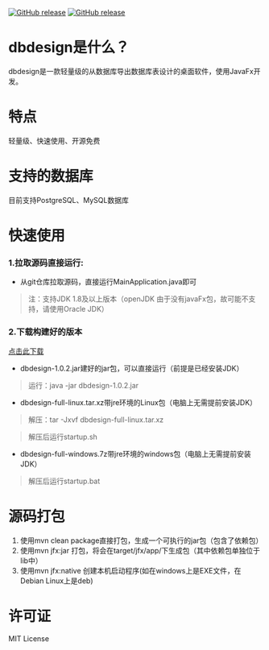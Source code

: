 [![GitHub release](https://img.shields.io/github/v/tag/hlinfocc/dbdesign.svg?label=%E6%9C%80%E6%96%B0%E7%89%88%E6%9C%AC)](https://github.com/hlinfocc/dbdesign/releases)
[![GitHub release](https://img.shields.io/badge/%E7%AB%8B%E5%8D%B3%E4%B8%8B%E8%BD%BD-cf2727)](https://github.com/hlinfocc/dbdesign/releases)

# dbdesign是什么？

dbdesign是一款轻量级的从数据库导出数据库表设计的桌面软件，使用JavaFx开发。

# 特点

轻量级、快速使用、开源免费

# 支持的数据库

目前支持PostgreSQL、MySQL数据库

# 快速使用

### 1.拉取源码直接运行:

* 从git仓库拉取源码，直接运行MainApplication.java即可

>注：支持JDK 1.8及以上版本（openJDK 由于没有javaFx包，故可能不支持，请使用Oracle JDK）

### 2.下载构建好的版本

[点击此下载](https://github.com/hlinfocc/dbdesign/releases)

* dbdesign-1.0.2.jar建好的jar包，可以直接运行（前提是已经安装JDK）

> 运行：java -jar dbdesign-1.0.2.jar

* dbdesign-full-linux.tar.xz带jre环境的Linux包（电脑上无需提前安装JDK）

> 解压：tar -Jxvf dbdesign-full-linux.tar.xz

> 解压后运行startup.sh

* dbdesign-full-windows.7z带jre环境的windows包（电脑上无需提前安装JDK）

> 解压后运行startup.bat

# 源码打包

1. 使用mvn clean package直接打包，生成一个可执行的jar包（包含了依赖包）
2. 使用mvn jfx:jar 打包，将会在target/jfx/app/下生成包（其中依赖包单独位于lib中）
3. 使用mvn jfx:native 创建本机启动程序(如在windows上是EXE文件，在Debian Linux上是deb)

# 许可证
MIT License 
